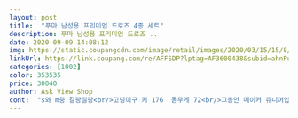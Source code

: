 ```yaml
---
layout: post 
title:  "푸마 남성용 프리미엄 드로즈 4종 세트" 
description: 푸마 남성용 프리미엄 드로즈 ..
date: 2020-09-09 14:08:12 
img: https://static.coupangcdn.com/image/retail/images/2020/03/15/15/8/1171e25a-a526-4bf9-a57c-554dc5dfe33f.jpg 
linkUrl: https://link.coupang.com/re/AFFSDP?lptag=AF3600438&subid=ahnPublicAsk&pageKey=1349951477&itemId=2378103880&vendorItemId=70373652564&traceid=V0-113-16ff44c22d7b6c54 
categories: [1002] 
color: 353535 
price: 30040 
author: Ask View Shop 
cont:  "s와 m중 갈팡질팡<br/>고딩이구 키 176  몸무게 72<br/>그동안 메이커 쥬니어입었어요<br/>글구 밴드 마감처리가 미흡합니다<br/>미디는 지금 입는거보다 짧구요<br/>빨래하면 풀리지않을까 걱정되네요<br/>사이즈 딱 맞고 색상도 이뻐요 한개는 착용중이라 못찍었네요.<br/>.<br/>ㅋㅋ<br/>사이즈m 시켯어요<br/>색상은 이뻐요<br/>성인용이라 그런가봐요<br/>입으니까 많이 이쁘네요 특히 그린이 좋네요 ㅎ<br/>전체적으로 잘맞는데<br/>착용감도 좋습니다<br/>포장상태에서는 이쁜지 모르겠는데<br/>허리가 많이 커네요<br/>" 
---
```

